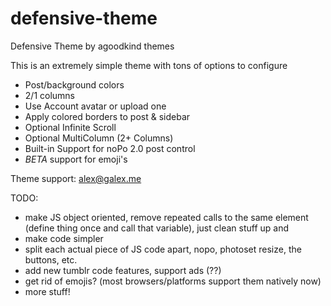 # defensive-theme
Defensive Theme by agoodkind themes

This is an extremely simple theme with tons of options to configure

- Post/background colors
- 2/1 columns
- Use Account avatar or upload one
- Apply colored borders to post & sidebar
- Optional Infinite Scroll
- Optional MultiColumn (2+ Columns)
- Built-in Support for noPo 2.0 post control
- *BETA* support for emoji's


Theme support: [alex@galex.me](mailto:alex@galex.me)

TODO:

- make JS object oriented, remove repeated calls to the same element
(define thing once and call that variable), just clean stuff up and
- make code simpler
- split each actual piece of JS code apart, nopo, photoset resize,
the buttons, etc.
- add new tumblr code features, support ads (??)
- get rid of emojis? (most browsers/platforms support them natively now)
- more stuff!
